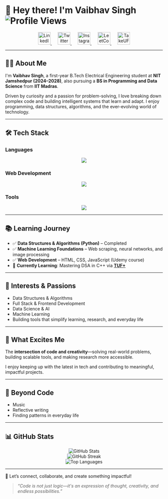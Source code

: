 # 👋 Hey there! I'm Vaibhav Singh &nbsp;&nbsp;&nbsp;&nbsp; ![Profile Views](https://komarev.com/ghpvc/?username=singhvaibhav-ai&color=blue)

<p align="center">
  <a href="https://www.linkedin.com/in/vaibhav-singh-553a49318/">
    <img src="https://encrypted-tbn0.gstatic.com/images?q=tbn:ANd9GcRokEYt0yyh6uNDKL8uksVLlhZ35laKNQgZ9g&s" alt="LinkedIn" width="40" />
  </a>
  &nbsp;&nbsp;&nbsp;&nbsp;
  <a href="https://x.com/singh_vaibhavv">
    <img src="https://store-images.s-microsoft.com/image/apps.26737.9007199266244427.c75d2ced-a383-40dc-babd-1ad2ceb13c86.ed1d047e-03d9-4cd8-a342-c4ade1e58951" alt="Twitter" width="40" />
  </a>
  &nbsp;&nbsp;&nbsp;&nbsp;
  <a href="https://www.instagram.com/singh_vaibhav/">
    <img src="https://cdn-icons-png.flaticon.com/512/2111/2111463.png" alt="Instagram" width="40" />
  </a>
  &nbsp;&nbsp;&nbsp;&nbsp;
  <a href="https://leetcode.com/u/singh_vaibhav-ai/">
    <img src="https://upload.wikimedia.org/wikipedia/commons/1/19/LeetCode_logo_black.png" alt="LeetCode" width="40" />
  </a>
  &nbsp;&nbsp;&nbsp;&nbsp;
  <a href="https://takeuforward.org/plus/profile/singh_vaibhav_07">
    <img src="https://takeuforward.org/static/media/TufDarkCircleLogo.876d63ea7e9c6b8336e9.png" alt="TakeUForward" width="40" />
  </a>
</p>

---

## 👨‍🎓 About Me

I'm **Vaibhav Singh**, a first-year B.Tech Electrical Engineering student at **NIT Jamshedpur (2024–2028)**, also pursuing a **BS in Programming and Data Science** from **IIT Madras**.

Driven by curiosity and a passion for problem-solving, I love breaking down complex code and building intelligent systems that learn and adapt. I enjoy programming, data structures, algorithms, and the ever-evolving world of technology.

---

## 🛠️ Tech Stack

### Languages
<p align="center">
  <img src="https://skillicons.dev/icons?i=c,cpp,python,java,mysql" />
</p>

### Web Development
<p align="center">
  <img src="https://skillicons.dev/icons?i=html,css,js,react,nodejs,mongodb" />
</p>

### Tools
<p align="center">
  <img src="https://skillicons.dev/icons?i=git,github,vscode" />
</p>

---

## 📚 Learning Journey

- ✅ **Data Structures & Algorithms (Python)** – Completed  
- ✅ **Machine Learning Foundations** – Web scraping, neural networks, and image processing  
- ✅ **Web Development** – HTML, CSS, JavaScript (Udemy course)  
- 🚀 **Currently Learning**: Mastering DSA in C++ via **[TUF+](https://takeuforward.org/plus/profile/singh_vaibhav_07)**

---

## 🚀 Interests & Passions

- Data Structures & Algorithms  
- Full Stack & Frontend Development  
- Data Science & AI  
- Machine Learning  
- Building tools that simplify learning, research, and everyday life  

---

## 🌱 What Excites Me

The **intersection of code and creativity**—solving real-world problems, building scalable tools, and making research more accessible.

I enjoy keeping up with the latest in tech and contributing to meaningful, impactful projects.

---

## 🎵 Beyond Code

- Music  
- Reflective writing  
- Finding patterns in everyday life  

---

## 📊 GitHub Stats

<p align="center">
  <img src="https://github-readme-stats.vercel.app/api?username=singhvaibhav-ai&show_icons=true&theme=radical" alt="GitHub Stats" />
  <br />
  <img src="https://streak-stats.demolab.com?user=singhvaibhav-ai&theme=radical" alt="GitHub Streak" />
  <br />
  <img src="https://github-readme-stats.vercel.app/api/top-langs/?username=singhvaibhav-ai&layout=compact&theme=radical" alt="Top Languages" />
</p>

---

🤝 Let’s connect, collaborate, and create something impactful!

> *“Code is not just logic—it's an expression of thought, creativity, and endless possibilities.”*
